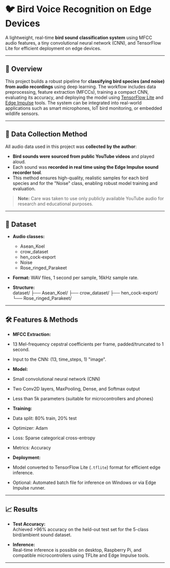# 🐦 Bird Voice Recognition on Edge Devices

A lightweight, real-time **bird sound classification system** using MFCC audio features, a tiny convolutional neural network (CNN), and TensorFlow Lite for efficient deployment on edge devices.

---

## 🚀 Overview

This project builds a robust pipeline for **classifying bird species (and noise) from audio recordings** using deep learning. The workflow includes data preprocessing, feature extraction (MFCCs), training a compact CNN, evaluating its accuracy, and deploying the model using [TensorFlow Lite](https://www.tensorflow.org/lite) and [Edge Impulse](https://edgeimpulse.com/) tools. The system can be integrated into real-world applications such as smart microphones, IoT bird monitoring, or embedded wildlife sensors.

---

## 🎤 Data Collection Method

All audio data used in this project was **collected by the author**:

- **Bird sounds were sourced from public YouTube videos** and played aloud.
- Each sound was **recorded in real time using the Edge Impulse sound recorder tool**.
- This method ensures high-quality, realistic samples for each bird species and for the "Noise" class, enabling robust model training and evaluation.

> **Note:** Care was taken to use only publicly available YouTube audio for research and educational purposes.

---

## 📂 Dataset

- **Audio classes:**  
  - Asean_Koel
  - crow_dataset
  - hen_cock-export
  - Noise
  - Rose_ringed_Parakeet

- **Format:** WAV files, 1 second per sample, 16kHz sample rate.

- **Structure:**  
dataset/
├── Asean_Koel/
├── crow_dataset/
├── hen_cock-export/
└── Rose_ringed_Parakeet/


---

## 🛠️ Features & Methods

- **MFCC Extraction:**  
- 13 Mel-frequency cepstral coefficients per frame, padded/truncated to 1 second.
- Input to the CNN: (13, time_steps, 1) "image".

- **Model:**  
- Small convolutional neural network (CNN)
- Two Conv2D layers, MaxPooling, Dense, and Softmax output
- Less than 5k parameters (suitable for microcontrollers and phones)

- **Training:**  
- Data split: 80% train, 20% test
- Optimizer: Adam
- Loss: Sparse categorical cross-entropy
- Metrics: Accuracy

- **Deployment:**  
- Model converted to TensorFlow Lite (`.tflite`) format for efficient edge inference.
- Optional: Automated batch file for inference on Windows or via Edge Impulse runner.

---

## 📈 Results

- **Test Accuracy:**  
Achieved >96% accuracy on the held-out test set for the 5-class bird/ambient sound dataset.

- **Inference:**  
Real-time inference is possible on desktop, Raspberry Pi, and compatible microcontrollers using TFLite and Edge Impulse tools.

---

